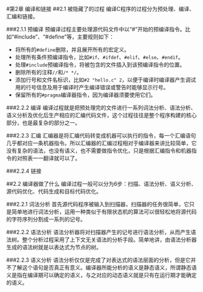 #第2章 编译和链接
##2.1 被隐藏了的过程
编译C程序的过程分为预处理、编译、汇编和链接。

###2.1.1 预编译
预编译过程主要处理源代码文件中以“#”开始的预编译指令。比如“#include”、“#define”等，主要规则如下：

- 将所有的`#define`删除，并且展开所有的宏定义。
- 处理所有条件预编译指令，比如`#if`、`#ifdef`、`#elif`、`#else`、`#endif`。
- 处理`#include`预编译指令，将被包含的文件插入到该预编译指令的位置。
- 删除所有的注释`//`和`/* */`。
- 添加行号和文件名标识，比如`#2 "hello.c" 2`，以便于编译时编译器产生调试用的行号信息及用于编译时产生编译错误或警告时能够显示行号。
- 保留所有的`#pragma`编译器指令，因为编译器须要使用它们。 

###2.2.2 编译
编译过程就是把预处理完的文件进行一系列词法分析、语法分析、语义分析及优化后生产相应的汇编代码文件，这个过程往往是整个程序构建的核心部分，也是最复杂的部分之一。

###2.2.3 汇编
汇编器是将汇编代码转变成机器可以执行的指令，每一个汇编语句几乎都对应一条机器指令。所以汇编器的汇编过程相对于编译器来讲比较简单，它没有复杂的语法，也没有语义，也不需要做指令优化，只是根据汇编指令和机器指令的对照表一一翻译就可以了。

###2.2.4 链接

##2.2 编译器做了什么
编译过程一般可以分为6步：扫描、语法分析、语义分析、源代码优化、代码生成和目标代码优化。

###2.2.1 词法分析
首先源代码程序被输入到扫描器，扫描器的任务很简单，它只是简单地进行词法分析，运用一种类似于有限状态机的算法可以很轻松地将源代码的字符序列分割成一系列的记号。

###2.2.2 语法分析
语法分析器将对扫描器产生的记号进行语法分析，从而产生语法树。整个分析过程采用了上下文无关语法的分析手段。简单地讲，由语法分析器生成的语法树就是以表达式为节点的树。

###2.2.3 语义分析
语法分析仅仅是完成了对表达式的语法层面的分析，但是它并不了解这个语句是否真正有意义。编译器所能分析的语义是静态语义，所谓静态语义是指在编译期可以确定的语义，与之对应的动态语义就是只有在运行期才能确定的语义。

